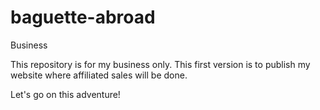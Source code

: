 # baguette-abroad
Business 

This repository is for my business only. This first version is to publish my website where affiliated sales will be done. 

Let's go on this adventure! 
